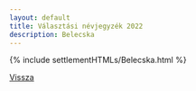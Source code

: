```yaml
---
layout: default
title: Választási névjegyzék 2022
description: Belecska
---
```


{% include settlementHTMLs/Belecska.html %}

[Vissza](./)